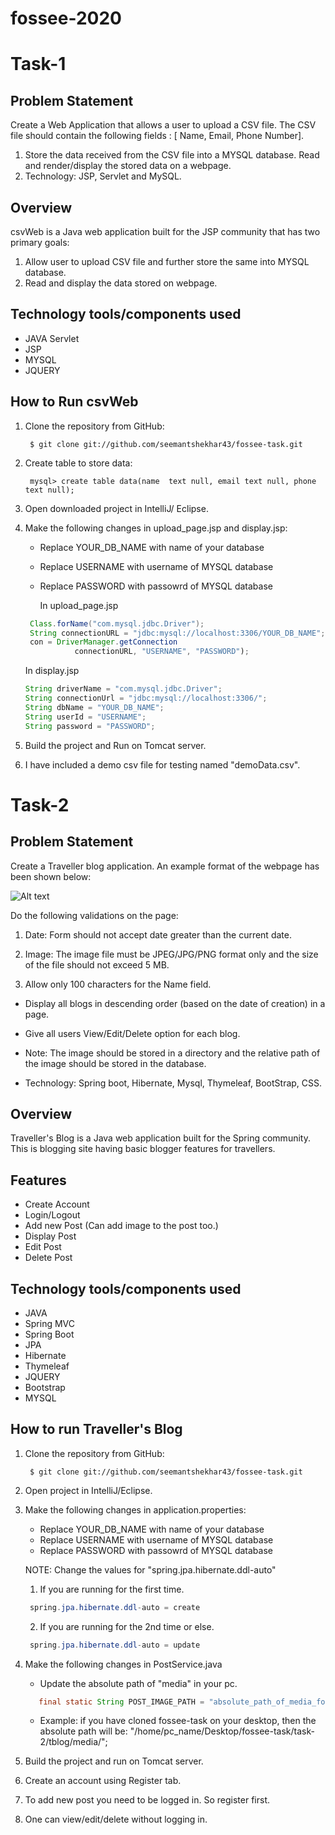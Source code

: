 # fossee-2020

# Task-1

## Problem Statement
Create a Web Application that allows a user to upload a CSV file. The  CSV file should contain the following fields : [ Name, Email, Phone Number]. 

1. Store the data received from the CSV file into a MYSQL database. Read and render/display the stored data on a webpage.
2. Technology: JSP, Servlet and MySQL.

## Overview
csvWeb is a Java web application built for the JSP community that has two primary goals:
1. Allow user to upload CSV file and further store the same into MYSQL database. 
2. Read and display the data stored on webpage.

## Technology tools/components used
- JAVA Servlet
- JSP
- MYSQL
- JQUERY


## How to Run csvWeb

1. Clone the repository from GitHub:

		$ git clone git://github.com/seemantshekhar43/fossee-task.git

2. Create table to store data:

		mysql> create table data(name  text null, email text null, phone text null);
    
3. Open downloaded project in IntelliJ/ Eclipse.

4. Make the following changes in upload_page.jsp and display.jsp:
  
      - Replace YOUR_DB_NAME with name of your database
      - Replace USERNAME with username of MYSQL database
      - Replace PASSWORD with passowrd of MYSQL database
      
      
     	In upload_page.jsp
      
      ```java
       Class.forName("com.mysql.jdbc.Driver");
       String connectionURL = "jdbc:mysql://localhost:3306/YOUR_DB_NAME";
       con = DriverManager.getConnection
                 connectionURL, "USERNAME", "PASSWORD");
      ```  
      
      In display.jsp
      
      ```java
    String driverName = "com.mysql.jdbc.Driver";
    String connectionUrl = "jdbc:mysql://localhost:3306/";
    String dbName = "YOUR_DB_NAME";
    String userId = "USERNAME";
    String password = "PASSWORD";
      ```  
      

5. Build the project and Run on Tomcat server.

6. I have included a demo csv file for testing named "demoData.csv".


# Task-2

## Problem Statement
Create a Traveller blog application. An example format of the webpage has been shown below:

![Alt text](relative/path/to/img.jpg?raw=true "Title")

Do the following validations on the page:
1. Date: Form should not accept date greater than the current date.

2. Image: The image file must be JPEG/JPG/PNG format only and the size of the file should not exceed 5 MB.

3. Allow only 100 characters for the Name field.

- Display all blogs in descending order (based on the date of creation) in a page.

- Give all users View/Edit/Delete option for each blog. 

- Note: The image should be stored in a directory and the relative path of the image should be stored in the database.

- Technology: Spring boot, Hibernate, Mysql, Thymeleaf, BootStrap, CSS.

## Overview
Traveller's Blog is a Java web application built for the Spring community. This is blogging site having basic blogger features for travellers. 

## Features
- Create Account
- Login/Logout
- Add new Post (Can add image to the post too.)
- Display Post
- Edit Post
- Delete Post

## Technology tools/components used
- JAVA 
- Spring MVC
- Spring Boot
- JPA
- Hibernate
- Thymeleaf
- JQUERY
- Bootstrap
- MYSQL

## How to run Traveller's Blog

1. Clone the repository from GitHub:

		$ git clone git://github.com/seemantshekhar43/fossee-task.git
    
2. Open project in IntelliJ/Eclipse.

3. Make the following changes in application.properties:
  
      - Replace YOUR_DB_NAME with name of your database
      - Replace USERNAME with username of MYSQL database
      - Replace PASSWORD with passowrd of MYSQL database
      
      NOTE: Change the values for "spring.jpa.hibernate.ddl-auto"  
      
      1. If you are running for the first time.
      ```java
       spring.jpa.hibernate.ddl-auto = create 
      ```
      2. If you are running for the 2nd time or else.
      ```java
       spring.jpa.hibernate.ddl-auto = update
      ```
      
 6. Make the following changes in PostService.java
 
    - Update the absolute path of "media" in your pc.
    ```java
       final static String POST_IMAGE_PATH = "absolute_path_of_media_folder";
    ```
    
    - Example: if you have cloned fossee-task on your desktop, then the absolute path will be:
      "/home/pc_name/Desktop/fossee-task/task-2/tblog/media/";
 
 4. Build the project and run on Tomcat server.
 
 5. Create an account using Register tab.
 
 6. To add new post you need to be logged in. So register first.
 
 7. One can view/edit/delete without logging in.
        


    
    
    


